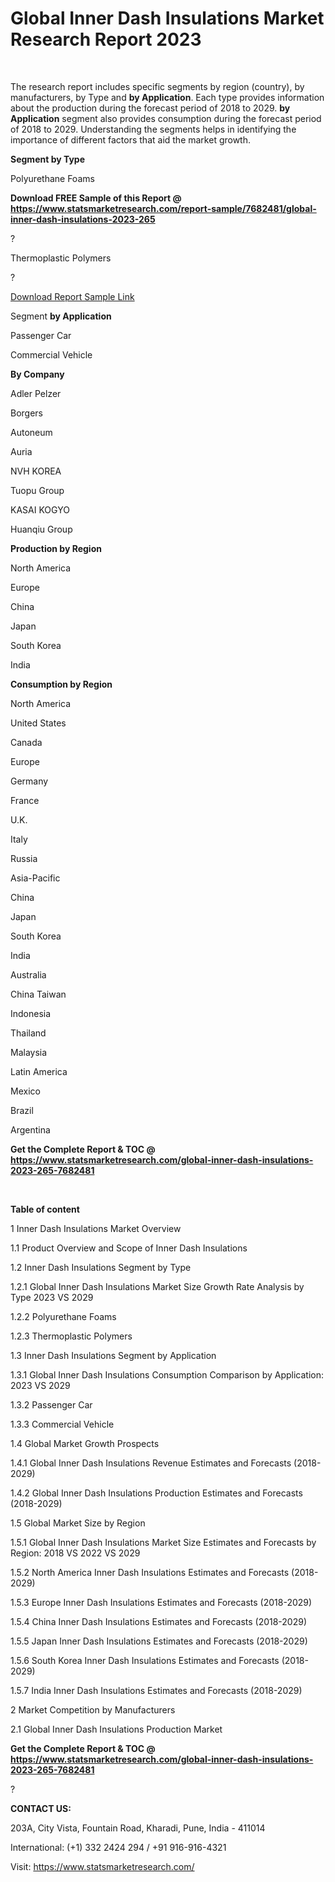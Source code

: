 <h1>Global Inner Dash Insulations Market Research Report 2023</h1><br/><p>The research report includes specific segments by region (country), by manufacturers, by Type and <strong>by Application</strong>. Each type provides information about the production during the forecast period of 2018 to 2029. <strong>by Application</strong> segment also provides consumption during the forecast period of 2018 to 2029. Understanding the segments helps in identifying the importance of different factors that aid the market growth.</p>
 
 
 
 <p><strong>Segment by Type</strong></p>
 
 
 
 <p>Polyurethane Foams</p>
 
 
 
 <div><b>Download FREE Sample of this Report @ <a href="https://www.statsmarketresearch.com/download-free-sample/7682481/global-inner-dash-insulations-2023-265">https://www.statsmarketresearch.com/report-sample/7682481/global-inner-dash-insulations-2023-265</a></b></div>
 
 
 
 <p>? </p>
 
 
 
 <p>Thermoplastic Polymers</p>
 
 
 
 <p>? </p>
 
 
 
 <p><a href="https://www.statsmarketresearch.com/download-free-sample/7682481/global-inner-dash-insulations-2023-265">Download Report Sample Link</a></p>
 
 
 
 <p>Segment <strong>by Application</strong></p>
 
 
 
 <p>Passenger Car</p>
 
 
 
 <p>Commercial Vehicle</p>
 
 
 
 <p><strong>By Company</strong></p>
 
 
 
 <p>Adler Pelzer</p>
 
 
 
 <p>Borgers</p>
 
 
 
 <p>Autoneum</p>
 
 
 
 <p>Auria</p>
 
 
 
 <p>NVH KOREA</p>
 
 
 
 <p>Tuopu Group</p>
 
 
 
 <p>KASAI KOGYO</p>
 
 
 
 <p>Huanqiu Group</p>
 
 
 
 <p><strong>Production by Region</strong></p>
 
 
 
 <p>North America</p>
 
 
 
 <p>Europe</p>
 
 
 
 <p>China</p>
 
 
 
 <p>Japan</p>
 
 
 
 <p>South Korea</p>
 
 
 
 <p>India</p>
 
 
 
 <p><strong>Consumption by Region</strong></p>
 
 
 
 <p>North America</p>
 
 
 
 <p>United States</p>
 
 
 
 <p>Canada</p>
 
 
 
 <p>Europe</p>
 
 
 
 <p>Germany</p>
 
 
 
 <p>France</p>
 
 
 
 <p>U.K.</p>
 
 
 
 <p>Italy</p>
 
 
 
 <p>Russia</p>
 
 
 
 <p>Asia-Pacific</p>
 
 
 
 <p>China</p>
 
 
 
 <p>Japan</p>
 
 
 
 <p>South Korea</p>
 
 
 
 <p>India</p>
 
 
 
 <p>Australia</p>
 
 
 
 <p>China Taiwan</p>
 
 
 
 <p>Indonesia</p>
 
 
 
 <p>Thailand</p>
 
 
 
 <p>Malaysia</p>
 
 
 
 <p>Latin America</p>
 
 
 
 <p>Mexico</p>
 
 
 
 <p>Brazil</p>
 
 
 
 <p>Argentina</p>
 
 
 
 <div><b>Get the Complete Report & TOC @ <a href="https://www.statsmarketresearch.com/global-inner-dash-insulations-2023-265-7682481">https://www.statsmarketresearch.com/global-inner-dash-insulations-2023-265-7682481</a></b></div>
 
 
 
 <p><br />
 
 <b>Table of content</b></p>
 
 
 
 <p>1 Inner Dash Insulations Market Overview<br />
 
 1.1 Product Overview and Scope of Inner Dash Insulations<br />
 
 1.2 Inner Dash Insulations Segment by Type<br />
 
 1.2.1 Global Inner Dash Insulations Market Size Growth Rate Analysis by Type 2023 VS 2029<br />
 
 1.2.2 Polyurethane Foams<br />
 
 1.2.3 Thermoplastic Polymers<br />
 
 1.3 Inner Dash Insulations Segment by Application<br />
 
 1.3.1 Global Inner Dash Insulations Consumption Comparison by Application: 2023 VS 2029<br />
 
 1.3.2 Passenger Car<br />
 
 1.3.3 Commercial Vehicle<br />
 
 1.4 Global Market Growth Prospects<br />
 
 1.4.1 Global Inner Dash Insulations Revenue Estimates and Forecasts (2018-2029)<br />
 
 1.4.2 Global Inner Dash Insulations Production Estimates and Forecasts (2018-2029)<br />
 
 1.5 Global Market Size by Region<br />
 
 1.5.1 Global Inner Dash Insulations Market Size Estimates and Forecasts by Region: 2018 VS 2022 VS 2029<br />
 
 1.5.2 North America Inner Dash Insulations Estimates and Forecasts (2018-2029)<br />
 
 1.5.3 Europe Inner Dash Insulations Estimates and Forecasts (2018-2029)<br />
 
 1.5.4 China Inner Dash Insulations Estimates and Forecasts (2018-2029)<br />
 
 1.5.5 Japan Inner Dash Insulations Estimates and Forecasts (2018-2029)<br />
 
 1.5.6 South Korea Inner Dash Insulations Estimates and Forecasts (2018-2029)<br />
 
 1.5.7 India Inner Dash Insulations Estimates and Forecasts (2018-2029)<br />
 
 2 Market Competition by Manufacturers<br />
 
 2.1 Global Inner Dash Insulations Production Market</p>
 
 
 
 <div><b>Get the Complete Report & TOC @ <a href="https://www.statsmarketresearch.com/global-inner-dash-insulations-2023-265-7682481">https://www.statsmarketresearch.com/global-inner-dash-insulations-2023-265-7682481</a></b></div>
 
 
 
 <p>? </p>
 
 
 
 <p><b>CONTACT US:</b><br />
 
 203A, City Vista, Fountain Road, Kharadi, Pune, India - 411014<br />
 
 International: (+1) 332 2424 294 / +91 916-916-4321<br />
 
 Visit: <a href="https://www.statsmarketresearch.com/">https://www.statsmarketresearch.com/</a></p>